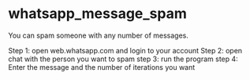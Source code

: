 # whatsapp_message_spam
You can spam someone with any number of messages.

Step 1: open web.whatsapp.com and login to your account
Step 2: open chat with the person you want to spam
step 3: run the program
step 4: Enter the message and the number of iterations you want
